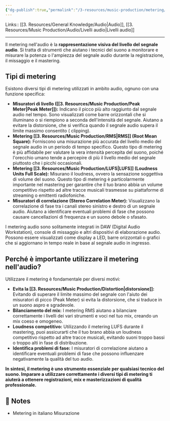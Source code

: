 ```yaml
---
{"dg-publish":true,"permalink":"/3-resources/music-production/metering/"}
---
```


Links:: [[3. Resources/General Knowledge/Audio\|Audio]], [[3. Resources/Music Production/Audio/Livelli audio\|Livelli audio]]

---
Il metering nell'audio è la **rappresentazione visiva del livello del segnale audio**. Si tratta di strumenti che aiutano i tecnici del suono a monitorare e misurare la potenza o l'ampiezza del segnale audio durante la registrazione, il missaggio e il mastering.

## Tipi di metering

Esistono diversi tipi di metering utilizzati in ambito audio, ognuno con una funzione specifica:

- **Misuratori di livello ([[3. Resources/Music Production/Peak Meter\|Peak Meter]]):** Indicano il picco più alto raggiunto dal segnale audio nel tempo. Sono visualizzati come barre orizzontali che si illuminano o si riempiono a seconda dell'intensità del segnale. Aiutano a evitare la distorsione, che si verifica quando il segnale audio supera il limite massimo consentito ( clipping).
- **Metering [[3. Resources/Music Production/RMS\|RMS]] (Root Mean Square):** Forniscono una misurazione più accurata del livello medio del segnale audio in un periodo di tempo specifico. Questo tipo di metering è più affidabile per valutare la vera intensità percepita del suono, poiché l'orecchio umano tende a percepire di più il livello medio del segnale piuttosto che i picchi occasionali.
- **Metering [[3. Resources/Music Production/LUFS\|LUFS]] (Loudness Units Full Scale):** Misurano il loudness, ovvero la sensazione soggettiva di volume del suono. Questo tipo di metering è particolarmente importante nel mastering per garantire che il tuo brano abbia un volume competitivo rispetto ad altre tracce musicali trasmesse su piattaforme di streaming o emittenti radiofoniche.
- **Misuratori di correlazione (Stereo Correlation Meter):** Visualizzano la correlazione di fase tra i canali stereo sinistro e destro di un segnale audio. Aiutano a identificare eventuali problemi di fase che possono causare cancellazioni di frequenza e un suono debole o sfasato.

I metering audio sono solitamente integrati in DAW (Digital Audio Workstation), console di missaggio e altri dispositivi di elaborazione audio. Possono essere visualizzati come display a LED, barre orizzontali o grafici che si aggiornano in tempo reale in base al segnale audio in ingresso.

## Perché è importante utilizzare il metering nell'audio?

Utilizzare il metering è fondamentale per diversi motivi:

- **Evita la [[3. Resources/Music Production/Distortion\|distorsione]]:** Evitando di superare il limite massimo del segnale con l'aiuto dei misuratori di picco (Peak Meter) si evita la distorsione, che si traduce in un suono aspro e sgradevole.
- **Bilanciamento del mix:** I metering RMS aiutano a bilanciare correttamente i livelli dei vari strumenti e voci nel tuo mix, creando un mix coeso e omogeneo.
- **Loudness competitivo:** Utilizzando il metering LUFS durante il mastering, puoi assicurarti che il tuo brano abbia un loudness competitivo rispetto ad altre tracce musicali, evitando suoni troppo bassi o troppo alti in fase di distribuzione.
- **Identifica problemi di fase:** I misuratori di correlazione aiutano a identificare eventuali problemi di fase che possono influenzare negativamente la qualità del tuo audio.

**In sintesi, il metering è uno strumento essenziale per qualsiasi tecnico del suono. Imparare a utilizzare correttamente i diversi tipi di metering ti aiuterà a ottenere registrazioni, mix e masterizzazioni di qualità professionale.**



## 📝 Notes

- Metering in italiano Misurazione